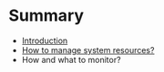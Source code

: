 # Summary

* [Introduction](README.md)
* [How to manage system resources?](chapter1.md)
* How and what to monitor?


